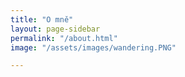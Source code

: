 ```yaml
---
title: "O mně"
layout: page-sidebar
permalink: "/about.html"
image: "/assets/images/wandering.PNG"

---
```


